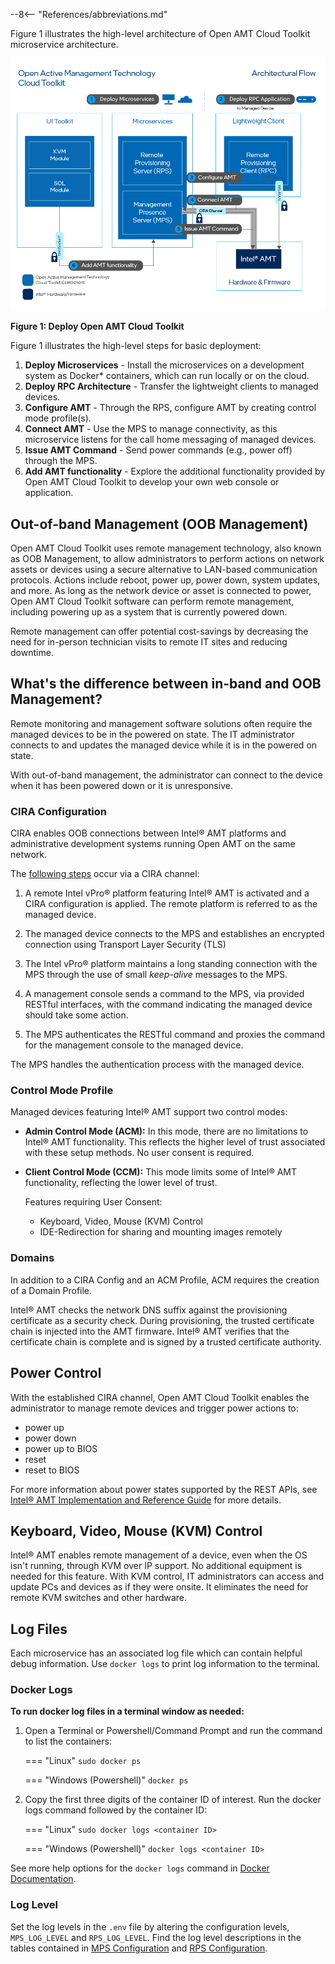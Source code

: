 --8<-- "References/abbreviations.md"

Figure 1 illustrates the high-level architecture of Open AMT Cloud Toolkit microservice architecture.

![../assets/images/AEHighLevelArch.png](../assets/images/ArchitecturalFlow.png)

**Figure 1: Deploy Open AMT Cloud Toolkit**

Figure 1 illustrates the high-level steps for basic deployment: 

1. **Deploy Microservices** - Install the microservices on a development system as Docker* containers, which can run locally or on the cloud.
2. **Deploy RPC Architecture** - Transfer the lightweight clients to managed devices.
3. **Configure AMT** - Through the RPS, configure AMT by creating control mode profile(s).
4. **Connect AMT** - Use the MPS to manage connectivity, as this microservice listens for the call home messaging of managed devices.  
5. **Issue AMT Command** - Send power commands (e.g., power off) through the MPS.
6. **Add AMT functionality** - Explore the additional functionality provided by Open AMT Cloud Toolkit to develop your own web console or application.


## Out-of-band Management (OOB Management)

Open AMT Cloud Toolkit uses remote management technology, also known as OOB Management, to allow administrators to perform actions on network assets or devices using a secure alternative to LAN-based communication protocols. Actions include reboot, power up, power down, system updates, and more. As long as the network device or asset is connected to power, Open AMT Cloud Toolkit software can perform remote management, including powering up as a system that is currently powered down.  

Remote management can offer potential cost-savings by decreasing the need for in-person technician visits to remote IT sites and reducing downtime.

## What's the difference between in-band and OOB Management?

Remote monitoring and management software solutions often require the managed devices to be in the powered on state. The IT administrator connects to and updates the managed device while it is in the powered on state.

With out-of-band management, the administrator can connect to the device when it has been powered down or it is unresponsive. 

### CIRA Configuration

CIRA enables OOB connections between Intel® AMT platforms and administrative development systems running Open AMT on the same network. 

The [following steps](https://01.org/open-active-management-technology-cloud-toolkit/overview/management-presence-server) occur via a CIRA channel:

1. A remote Intel vPro® platform featuring Intel® AMT is activated and a CIRA configuration is applied. The remote platform is referred to as the managed device. 

2. The managed device connects to the MPS and establishes an encrypted connection using Transport Layer Security (TLS) 

3. The Intel vPro® platform maintains a long standing connection with the MPS through the use of small *keep-alive* messages to the MPS.

4. A management console sends a command to the MPS, via provided RESTful interfaces, with the command indicating the managed device should take some action.

5. The MPS authenticates the RESTful command and proxies the command for the management console to the managed device.  

The MPS handles the authentication process with the managed device. 

### Control Mode Profile

Managed devices featuring Intel® AMT support two control modes: 

- **Admin Control Mode (ACM):**
In this mode, there are no limitations to Intel® AMT functionality. This reflects the higher level of trust associated with these setup methods. No user consent is required.

- **Client Control Mode (CCM):** This mode limits some of Intel® AMT functionality, reflecting the lower level of trust.

    Features requiring User Consent:

    - Keyboard, Video, Mouse (KVM) Control
    - IDE-Redirection for sharing and mounting images remotely


### Domains

In addition to a CIRA Config and an ACM Profile, ACM requires the creation of a Domain Profile.

Intel® AMT checks the network DNS suffix against the provisioning certificate as a security check. During provisioning, the trusted certificate chain is injected into the AMT firmware. Intel® AMT verifies that the certificate chain is complete and is signed by a trusted certificate authority.


## Power Control 

With the established CIRA channel, Open AMT Cloud Toolkit enables the administrator to manage remote devices and trigger power actions to:

- power up
- power down
- power up to BIOS
- reset
- reset to BIOS

For more information about power states supported by the REST APIs, see [Intel® AMT Implementation and Reference Guide](https://software.intel.com/sites/manageability/AMT_Implementation_and_Reference_Guide/default.htm?turl=WordDocuments%2Fchangesystempowerstate.htm) for more details. 

## Keyboard, Video, Mouse (KVM) Control

Intel® AMT enables remote management of a device, even when the OS isn't running, through KVM over IP support. No additional equipment is needed for this feature.  With KVM control, IT administrators can access and update PCs and devices as if they were onsite. It eliminates the need for remote KVM switches and other hardware. 

## Log Files
Each microservice has an associated log file which can contain helpful debug information. Use `docker logs` to print log information to the terminal.

### Docker Logs

**To run docker log files in a terminal window as needed:**

1. Open a Terminal or Powershell/Command Prompt and run the command to list the containers:
   
    === "Linux"
        ```
        sudo docker ps
        ```
    
    === "Windows (Powershell)"
        ```
        docker ps
        ```

2. Copy the first three digits of the container ID of interest. Run the docker logs command followed by the container ID: 

    === "Linux"
        ```
        sudo docker logs <container ID>
        ```
    
    === "Windows (Powershell)"
        ```
        docker logs <container ID>
        ```

See more help options for the `docker logs` command in [Docker Documentation](https://docs.docker.com/engine/reference/commandline/logs/). 

### Log Level
Set the log levels in the `.env` file by altering the configuration levels, `MPS_LOG_LEVEL` and `RPS_LOG_LEVEL`. Find the log level descriptions in the tables contained in [MPS Configuration](../Microservices/MPS/configuration.md) and [RPS Configuration](../Microservices/RPS/configuration.md). 
